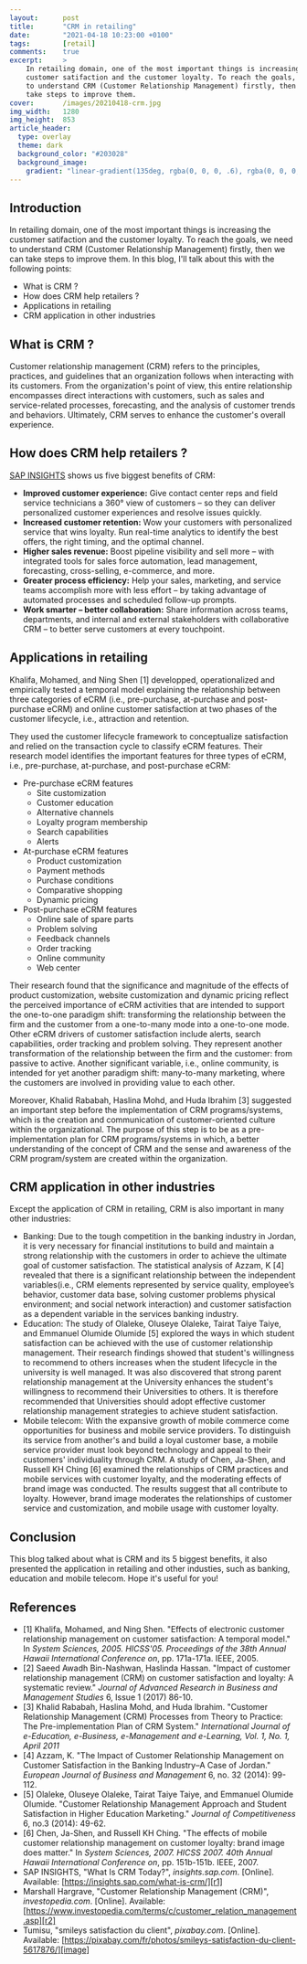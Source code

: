 ```yaml
---
layout:      post
title:       "CRM in retailing"
date:        "2021-04-18 10:23:00 +0100"
tags:        [retail]
comments:    true
excerpt:     >
    In retailing domain, one of the most important things is increasing the
    customer satifaction and the customer loyalty. To reach the goals, we need
    to understand CRM (Customer Relationship Management) firstly, then we can
    take steps to improve them.
cover:       /images/20210418-crm.jpg
img_width:   1280
img_height:  853
article_header:
  type: overlay
  theme: dark
  background_color: "#203028"
  background_image:
    gradient: "linear-gradient(135deg, rgba(0, 0, 0, .6), rgba(0, 0, 0, .4))"
---
```

## Introduction
In retailing domain, one of the most important things is increasing the customer
satifaction and the customer loyalty. To reach the goals, we need to understand
CRM (Customer Relationship Management) firstly, then we can take steps to
improve them. In this blog, I'll talk about this with the following points:
- What is CRM ?
- How does CRM help retailers ?
- Applications in retailing
- CRM application in other industries

## What is CRM ?
Customer relationship management (CRM) refers to the principles, practices, and
guidelines that an organization follows when interacting with its customers.
From the organization's point of view, this entire relationship encompasses
direct interactions with customers, such as sales and service-related processes,
forecasting, and the analysis of customer trends and behaviors. Ultimately, CRM
serves to enhance the customer's overall experience. 

## How does CRM help retailers ?
[SAP INSIGHTS][r1] shows us five biggest benefits of CRM:
- **Improved customer experience:** Give contact center reps and field service
technicians a 360° view of customers – so they can deliver personalized customer
experiences and resolve issues quickly.  
- **Increased customer retention:** Wow your customers with personalized service
that wins loyalty. Run real-time analytics to identify the best offers, the
right timing, and the optimal channel.
- **Higher sales revenue:** Boost pipeline visibility and sell more – with
integrated tools for sales force automation, lead management, forecasting,
cross-selling, e-commerce, and more.  
- **Greater process efficiency:** Help your sales, marketing, and service teams
accomplish more with less effort – by taking advantage of automated processes
and scheduled follow-up prompts.
- **Work smarter – better collaboration:** Share information across teams,
departments, and internal and external stakeholders with collaborative CRM – to
better serve customers at every touchpoint. 

## Applications in retailing
Khalifa, Mohamed, and Ning Shen [1] developped, operationalized and empirically
tested a temporal model explaining the relationship between three categories
of eCRM (i.e., pre-purchase, at-purchase and post-purchase eCRM) and online
customer satisfaction at two phases of the customer lifecycle, i.e., attraction
and retention.

They used the customer lifecycle framework to conceptualize satisfaction and
relied on the transaction cycle to classify eCRM features. Their research model
identifies the important features for three types of eCRM, i.e., pre-purchase,
at-purchase, and post-purchase eCRM:
- Pre-purchase eCRM features
  * Site customization
  * Customer education
  * Alternative channels
  * Loyalty program membership
  * Search capabilities
  * Alerts
- At-purchase eCRM features
  * Product customization
  * Payment methods
  * Purchase conditions
  * Comparative shopping
  * Dynamic pricing
- Post-purchase eCRM features
  * Online sale of spare parts
  * Problem solving
  * Feedback channels
  * Order tracking
  * Online community
  * Web center

Their research found that the significance and magnitude of the effects of
product customization, website customization and dynamic pricing reflect the
perceived importance of eCRM activities that are intended to support the
one-to-one paradigm shift: transforming the relationship between the firm and
the customer from a one-to-many mode into a one-to-one mode. Other eCRM drivers
of customer satisfaction include alerts, search capabilities, order tracking and
problem solving. They represent another transformation of the relationship
between the firm and the customer: from passive to active. Another significant
variable, i.e., online community, is intended for yet another paradigm shift:
many-to-many marketing, where the customers are involved in providing value to
each other. 

Moreover, Khalid Rababah, Haslina Mohd, and Huda Ibrahim [3] suggested an
important step before the implementation of CRM programs/systems, which is the
creation and communication of customer-oriented culture within the
organizational. The purpose of this step is to be as a pre-implementation plan
for CRM programs/systems in which, a better understanding of the concept of CRM
and the sense and awareness of the CRM program/system are created within the
organization.

## CRM application in other industries
Except the application of CRM in retailing, CRM is also important in many other
industries:
- Banking: Due to the tough competition in the banking industry in Jordan, it is
very necessary for financial institutions to build and maintain a strong
relationship with the customers in order to achieve the ultimate goal of
customer satisfaction. The statistical analysis of Azzam, K [4] revealed that
there is a significant relationship between the independent variables(i.e., CRM
elements represented by service quality, employee’s behavior, customer data
base, solving customer problems physical environment; and social network
interaction) and customer satisfaction as a dependent variable in the services
banking industry.
- Education: The study of Olaleke, Oluseye Olaleke, Tairat Taiye Taiye, and
Emmanuel Olumide Olumide [5] explored the ways in which student satisfaction can
be achieved with the use of customer relationship management. Their research
findings showed that student's willingness to recommend to others increases when
the student lifecycle in the university is well managed. It was also discovered
that strong parent relationship management at the University enhances the
student's  willingness to recommend their Universities to others. It is
therefore recommended that Universities should adopt effective customer
relationship management strategies to achieve student satisfaction.
- Mobile telecom: With the expansive growth of mobile commerce come
opportunities for business and mobile service providers. To distinguish its
service from another's and build a loyal customer base, a mobile service
provider must look beyond technology and appeal to their customers'
individuality through CRM. A study of Chen, Ja-Shen, and Russell KH Ching [6]
examined the relationships of CRM practices and mobile services with customer
loyalty, and the moderating effects of brand image was conducted. The results
suggest that all contribute to loyalty. However, brand image moderates the
relationships of customer service and customization, and mobile usage with
customer loyalty.

## Conclusion
This blog talked about what is CRM and its 5 biggest benefits, it also presented
the application in retailing and other industies, such as banking, education and
mobile telecom. Hope it's useful for you!

## References
- [1] Khalifa, Mohamed, and Ning Shen. "Effects of electronic customer
relationship management on customer satisfaction: A temporal model." In
_System Sciences, 2005. HICSS'05. Proceedings of the 38th Annual Hawaii International Conference on_,
pp. 171a-171a. IEEE, 2005.
- [2] Saeed Awadh Bin-Nashwan, Haslinda Hassan. "Impact of customer relationship
management (CRM) on customer satisfaction and loyalty: A systematic review."
_Journal of Advanced Research in Business and Management Studies_ 6, Issue 1 (2017) 86-10.
- [3] Khalid Rababah, Haslina Mohd, and Huda Ibrahim. "Customer Relationship
Management (CRM) Processes from Theory to Practice: The Pre-implementation Plan
of CRM System."
_International Journal of e-Education, e-Business, e-Management and e-Learning, Vol. 1, No. 1, April 2011_
- [4] Azzam, K. "The Impact of Customer Relationship Management on Customer
Satisfaction in the Banking Industry–A Case of Jordan."
_European Journal of Business and Management_ 6, no. 32 (2014): 99-112.
- [5] Olaleke, Oluseye Olaleke, Tairat Taiye Taiye, and Emmanuel Olumide Olumide.
"Customer Relationship Management Approach and Student Satisfaction in Higher
Education Marketing." _Journal of Competitiveness_ 6, no.3 (2014): 49-62. 
- [6] Chen, Ja-Shen, and Russell KH Ching. "The effects of mobile customer
relationship management on customer loyalty: brand image does matter." In
_System Sciences, 2007. HICSS 2007. 40th Annual Hawaii International Conference on_,
pp. 151b-151b. IEEE, 2007. 
- SAP INSIGHTS, "What Is CRM Today?", _insights.sap.com_. [Online]. Available: [https://insights.sap.com/what-is-crm/][r1]
- Marshall Hargrave, "Customer Relationship Management (CRM)", _investopedia.com_. [Online]. Available: [https://www.investopedia.com/terms/c/customer_relation_management.asp][r2]
- Tumisu, "smileys satisfaction du client", _pixabay.com_. [Online]. Available: [https://pixabay.com/fr/photos/smileys-satisfaction-du-client-5617876/][image]

[r1]: https://insights.sap.com/what-is-crm/
[r2]: https://www.investopedia.com/terms/c/customer_relation_management.asp
[image]: https://pixabay.com/fr/photos/smileys-satisfaction-du-client-5617876/